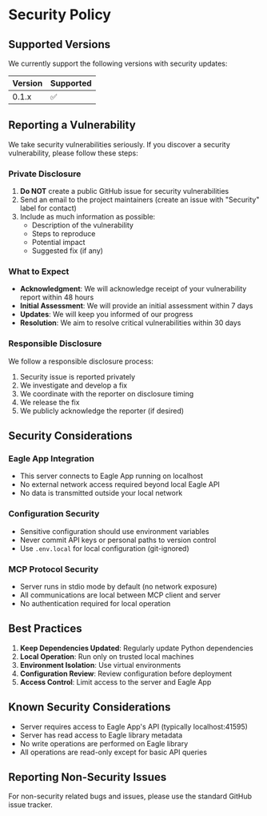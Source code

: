 # Security Policy

## Supported Versions

We currently support the following versions with security updates:

| Version | Supported          |
| ------- | ------------------ |
| 0.1.x   | :white_check_mark: |

## Reporting a Vulnerability

We take security vulnerabilities seriously. If you discover a security vulnerability, please follow these steps:

### Private Disclosure

1. **Do NOT** create a public GitHub issue for security vulnerabilities
2. Send an email to the project maintainers (create an issue with "Security" label for contact)
3. Include as much information as possible:
   - Description of the vulnerability
   - Steps to reproduce
   - Potential impact
   - Suggested fix (if any)

### What to Expect

- **Acknowledgment**: We will acknowledge receipt of your vulnerability report within 48 hours
- **Initial Assessment**: We will provide an initial assessment within 7 days
- **Updates**: We will keep you informed of our progress
- **Resolution**: We aim to resolve critical vulnerabilities within 30 days

### Responsible Disclosure

We follow a responsible disclosure process:

1. Security issue is reported privately
2. We investigate and develop a fix
3. We coordinate with the reporter on disclosure timing
4. We release the fix
5. We publicly acknowledge the reporter (if desired)

## Security Considerations

### Eagle App Integration

- This server connects to Eagle App running on localhost
- No external network access required beyond local Eagle API
- No data is transmitted outside your local network

### Configuration Security

- Sensitive configuration should use environment variables
- Never commit API keys or personal paths to version control
- Use `.env.local` for local configuration (git-ignored)

### MCP Protocol Security

- Server runs in stdio mode by default (no network exposure)
- All communications are local between MCP client and server
- No authentication required for local operation

## Best Practices

1. **Keep Dependencies Updated**: Regularly update Python dependencies
2. **Local Operation**: Run only on trusted local machines
3. **Environment Isolation**: Use virtual environments
4. **Configuration Review**: Review configuration before deployment
5. **Access Control**: Limit access to the server and Eagle App

## Known Security Considerations

- Server requires access to Eagle App's API (typically localhost:41595)
- Server has read access to Eagle library metadata
- No write operations are performed on Eagle library
- All operations are read-only except for basic API queries

## Reporting Non-Security Issues

For non-security related bugs and issues, please use the standard GitHub issue tracker.